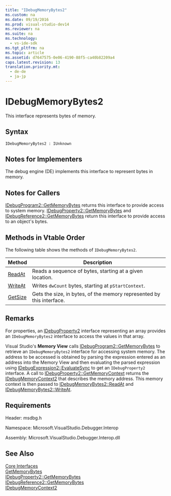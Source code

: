 ```yaml
---
title: "IDebugMemoryBytes2"
ms.custom: na
ms.date: 09/19/2016
ms.prod: visual-studio-dev14
ms.reviewer: na
ms.suite: na
ms.technology: 
  - vs-ide-sdk
ms.tgt_pltfrm: na
ms.topic: article
ms.assetid: d7647575-0e06-4190-88f5-ca40b82209a4
caps.latest.revision: 13
translation.priority.mt: 
  - de-de
  - ja-jp
---
```

# IDebugMemoryBytes2
This interface represents bytes of memory.  
  
## Syntax  
  
```  
IDebugMemoryBytes2 : IUnknown  
```  
  
## Notes for Implementers  
 The debug engine (DE) implements this interface to represent bytes in memory.  
  
## Notes for Callers  
 [IDebugProgram2::GetMemoryBytes](../vs140/IDebugProgram2--GetMemoryBytes.md) returns this interface to provide access to system memory. [IDebugProperty2::GetMemoryBytes](../vs140/IDebugProperty2--GetMemoryBytes.md) and [IDebugReference2::GetMemoryBytes](../vs140/IDebugReference2--GetMemoryBytes.md) return this interface to provide access to an object's bytes.  
  
## Methods in Vtable Order  
 The following table shows the methods of `IDebugMemoryBytes2`.  
  
|Method|Description|  
|------------|-----------------|  
|[ReadAt](../vs140/IDebugMemoryBytes2--ReadAt.md)|Reads a sequence of bytes, starting at a given location.|  
|[WriteAt](../vs140/IDebugMemoryBytes2--WriteAt.md)|Writes `dwCount` bytes, starting at `pStartContext`.|  
|[GetSize](../vs140/IDebugMemoryBytes2--GetSize.md)|Gets the size, in bytes, of the memory represented by this interface.|  
  
## Remarks  
 For properties, an [IDebugProperty2](../vs140/IDebugProperty2.md) interface representing an array provides an `IDebugMemoryBytes2` interface to access the values in that array.  
  
 Visual Studio's **Memory View** calls [IDebugProgram2::GetMemoryBytes](../vs140/IDebugProgram2--GetMemoryBytes.md) to retrieve an `IDebugMemoryBytes2` interface for accessing system memory. The address to be accessed is obtained by parsing the expression entered as an address into the Memory View and then evaluating the parsed expression using [IDebugExpression2::EvaluateSync](../vs140/IDebugExpression2--EvaluateSync.md) to get an `IDebugProperty2` interface. A call to [IDebugProperty2::GetMemoryContext](../vs140/IDebugProperty2--GetMemoryContext.md) returns the [IDebugMemoryContext2](../vs140/IDebugMemoryContext2.md) that describes the memory address. This memory context is then passed to [IDebugMemoryBytes2::ReadAt](../vs140/IDebugMemoryBytes2--ReadAt.md) and [IDebugMemoryBytes2::WriteAt](../vs140/IDebugMemoryBytes2--WriteAt.md).  
  
## Requirements  
 Header: msdbg.h  
  
 Namespace: Microsoft.VisualStudio.Debugger.Interop  
  
 Assembly: Microsoft.VisualStudio.Debugger.Interop.dll  
  
## See Also  
 [Core Interfaces](../vs140/Core-Interfaces.md)   
 [GetMemoryBytes](../vs140/IDebugProgram2--GetMemoryBytes.md)   
 [IDebugProperty2::GetMemoryBytes](../vs140/IDebugProperty2--GetMemoryBytes.md)   
 [IDebugReference2::GetMemoryBytes](../vs140/IDebugReference2--GetMemoryBytes.md)   
 [IDebugMemoryContext2](../vs140/IDebugMemoryContext2.md)